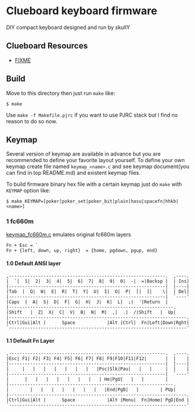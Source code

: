 Clueboard keyboard firmware
===========================
DIY compact keyboard designed and run by skullY

## Clueboard Resources
- [FIXME](http://link/some/stuff/already)


## Build
Move to this directory then just run `make` like:

    $ make

Use `make -f Makefile.pjrc` if you want to use PJRC stack but I find no reason to do so now.


## Keymap
Several version of keymap are available in advance but you are recommended to define your favorite layout yourself. To define your own keymap create file named `keymap_<name>.c` and see keymap document(you can find in top README.md) and existent keymap files.

To build firmware binary hex file with a certain keymap just do `make` with `KEYMAP` option like:

    $ make KEYMAP=[poker|poker_set|poker_bit|plain|hasu|spacefn|hhkb|<name>]


### 1  fc660m
[keymap_fc660m.c](keymap_fc660m.c) emulates original fc660m layers

    Fn + Esc = `
    Fn + {left, down, up, right}  = {home, pgdown, pgup, end}

#### 1.0 Default ANSI layer
    ,-----------------------------------------------------------.  ,----.
    |  `|  1|  2|  3|  4|  5|  6|  7|  8|  9|  0|  -|  =|Backsp |  | Ins|
    |-----------------------------------------------------------|  |----|
    |Tab  |  Q|  W|  E|  R|  T|  Y|  U|  I|  O|  P|  [|  ]|    \|  | Del|
    |-----------------------------------------------------------|  `----'
    |Caps  |  A|  S|  D|  F|  G|  H|  J|  K|  L|  ;|  '|Return  |
    |--------------------------------------------------------------.
    |Shift   |  Z|  X|  C|  V|  B|  N|  M|  ,|  .|  /|Shift   |  Up|
    |-------------------------------------------------------------------.
    |Ctrl|Gui|Alt |      Space            |Alt |Ctrl|  Fn|Left|Down|Rght|
    `-------------------------------------------------------------------'
#### 1.1 Default Fn Layer
    ,-----------------------------------------------------------.  ,----.
    |Esc| F1| F2| F3| F4| F5| F6| F7| F8| F9|F10|F11|F12|       |  |    |
    |-----------------------------------------------------------|  |----|
    |     |   |   |   |   |   |   |   |Psc|Slk|Pau|   |   |     |  |    |
    |-----------------------------------------------------------|  `----'
    |      |   |   |   |   |   |   |   | Hm|PgU|   |   |        |
    |--------------------------------------------------------------.
    |        |   |   |   |   |   |   |   |End|PgD|   |        | PUp|
    |-------------------------------------------------------------------.
    |Ctrl|Gui|Alt |      Space            |Alt |Menu|  Fn|Home| PgD|End |
    `-------------------------------------------------------------------'
